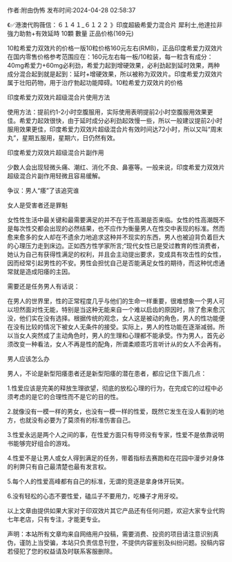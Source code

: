 <p>作者:附由伪怖 发布时间:2024-04-28 02:58:37</p>
<p>《✅港澳代购薇信：６１４１_６１２２ 》印度超級希愛力混合片 犀利士,他達拉非 強力助勃+有效延時 10顆 數量 正品价格(169元) </p>
									<p>10粒希爱力双效片的价格一版10粒价格160元左右(RMB)，正品印度希爱力双效片在国内零售价格参考范围应在：160元左右每一板/10粒装，每一粒含有成分：40mg希爱力+60mg必利劲，希爱力起到增硬效果，必利劲起到延时效果，两种成分混合起到就是起到：延时+增硬效果，所以被称为双效片。印度希爱力双效片属于壮阳药物，用于治疗勃起功能障碍。10粒希爱力双效片的价格</p><p>印度希爱力双效片超级混合片使用方法</p><p>使用方法：提前约1-2小时空腹服用，实际使用表明提前2小时空腹服用效果更佳。希爱力起效很快，由于延时成分必利劲起效慢一些，所以一般建议提前2小时服用效果更佳，印度希爱力双效片超级混合片有效时间达72小时，所以又叫“周末丸”，星期五服用，星期六，日仍然有效。</p><p></p><p>印度希爱力双效片超级混合片副作用</p><p>少数人会出现轻微头痛、潮红、消化不良、鼻塞等。一般来说，印度希爱力双效片超级混合片副作用轻微且容易缓解。</p><p>争议：男人“痿”了该追究谁</p><p>女人是受害者还是罪魁</p><p>女性性生活中最关键和最需要满足的并不在于性高潮是否来临。女性的性高潮既不是每次性交都会出现的必然结果，也不应作为衡量男人在性交中表现的标准。然而愈来愈多的女人却在不遗余力地追求这种并不现实的东西，男人也被迫背负着巨大的心理压力走到床边。正如西方性学家所言;“现代女性已是受过教育的性消费者，她认为自己有获得性满足的权利，并且会主动提出要求，变成具有攻击性的女性，因而经常引起男性的不安。男性会担忧自己是否能满足女性的期待，而这种忧虑通常就是造成阳痿的主因。</p><p></p><p>需要还是任务男人有话说：</p><p>在男人的世界里，性的正常程度几乎与他们的生命一样重要，很难想象一个男人可以坦然面对性无能，特别是当这种无能来自一个难以启齿的原因时，除了愈来愈沉没，他们实在没有选择。根据传统的观念，女人这是被动的角色，男人的性功能便在没有比较的情况下被女人无条件的接受。实际上，男人的性功能在逐渐减弱。所以当女人突然成了主动角色时，男人的生理和心理都不能承受。作为男人，首先必须改变一种看法，女人不再是性的配角，所谓柔顺乖巧言听计从的女人不会再有。</p><p>男人应该怎么办</p><p>男人，不论是新型阳痿患者还是新型阳痿的潜在患者，都应记住下面几点：</p><p>1.性爱应该是完美的释放生理欲望，彻底的放松心理的行为，在完成它的过程中必须考虑的是它的合理性而不是它的目的性。</p><p>2.就像没有一模一样的男女，也没有一模一样的性爱，既然它发生在没人看到的地方，也就没有必要为了莫须有的标准伤害自己。</p><p>3.性爱永远是两个人之间的事，在性爱方面只有导师没有专家，性爱不是依靠说明书能够完好组合的游戏。</p><p>4.性爱不是让男人或女人得到满足的任务，带着指标去赛跑和在花园中漫步对身体的利弊只有自己最清楚也最有发言权。</p><p>5.每个人的性爱高峰都有自己的标准，无谓的竞逐是拿身体开玩笑。</p><p>6.没有轻松的心态不要性爱，磕瓜子不要用力，吃榛子才用牙咬。</p><p>以上文章由提供如果大家对于印双效片其它产品还有任何问题，欢迎大家专业代购七年老店，只有专注，才能更专业。</p>				声明：本站所有文章均来自网络用户投稿，需要消费、投资的项目请注意识别真伪，谨防上当受骗，本站只负责信息刊登，不提供内容鉴别及纠纷问题。投稿内容若侵犯了您的权益请及时联系客服删除。				
